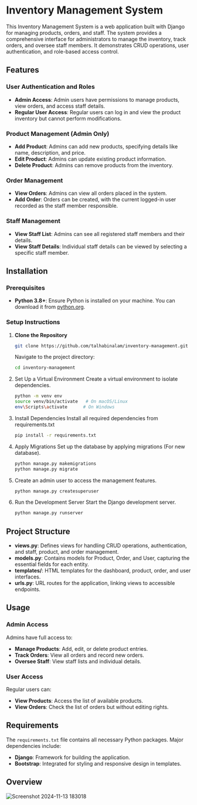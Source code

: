 # Inventory Management System

This Inventory Management System is a web application built with Django for managing products, orders, and staff. The system provides a comprehensive interface for administrators to manage the inventory, track orders, and oversee staff members. It demonstrates CRUD operations, user authentication, and role-based access control.

## Features

### User Authentication and Roles
* **Admin Access**: Admin users have permissions to manage products, view orders, and access staff details.
* **Regular User Access**: Regular users can log in and view the product inventory but cannot perform modifications.

### Product Management (Admin Only)
* **Add Product**: Admins can add new products, specifying details like name, description, and price.
* **Edit Product**: Admins can update existing product information.
* **Delete Product**: Admins can remove products from the inventory.

### Order Management
* **View Orders**: Admins can view all orders placed in the system.
* **Add Order**: Orders can be created, with the current logged-in user recorded as the staff member responsible.

### Staff Management
* **View Staff List**: Admins can see all registered staff members and their details.
* **View Staff Details**: Individual staff details can be viewed by selecting a specific staff member.

## Installation

### Prerequisites
* **Python 3.8+**: Ensure Python is installed on your machine. You can download it from [python.org](https://www.python.org).

### Setup Instructions

1. **Clone the Repository**
   ```bash
   git clone https://github.com/talhabinalam/inventory-management.git
   ```
   Navigate to the project directory:
   ```bash
   cd inventory-management
   ```
2. Set Up a Virtual Environment Create a virtual environment to isolate dependencies.
   ```bash
   python -m venv env
   source venv/bin/activate   # On macOS/Linux
   env\Scripts\activate      # On Windows
   ```
3. Install Dependencies Install all required dependencies from requirements.txt
   ```bash  
   pip install -r requirements.txt
   ```
4. Apply Migrations Set up the database by applying migrations (For new database).
   ```bash
   python manage.py makemigrations
   python manage.py migrate
   ```
5. Create an admin user to access the management features.
   ```bash  
   python manage.py createsuperuser
   ```
6. Run the Development Server Start the Django development server.
   ```bash  
   python manage.py runserver
   ```

## Project Structure
* **views.py**: Defines views for handling CRUD operations, authentication, and staff, product, and order management.
* **models.py**: Contains models for Product, Order, and User, capturing the essential fields for each entity.
* **templates/**: HTML templates for the dashboard, product, order, and user interfaces.
* **urls.py**: URL routes for the application, linking views to accessible endpoints.

## Usage

### Admin Access
Admins have full access to:
* **Manage Products**: Add, edit, or delete product entries.
* **Track Orders**: View all orders and record new orders.
* **Oversee Staff**: View staff lists and individual details.

### User Access
Regular users can:
* **View Products**: Access the list of available products.
* **View Orders**: Check the list of orders but without editing rights.

## Requirements

The `requirements.txt` file contains all necessary Python packages. Major dependencies include:
* **Django**: Framework for building the application.
* **Bootstrap**: Integrated for styling and responsive design in templates.

## Overview
![Screenshot 2024-11-13 183018](https://github.com/user-attachments/assets/f529f882-f3bd-404f-aa82-4b12a6da153d)



